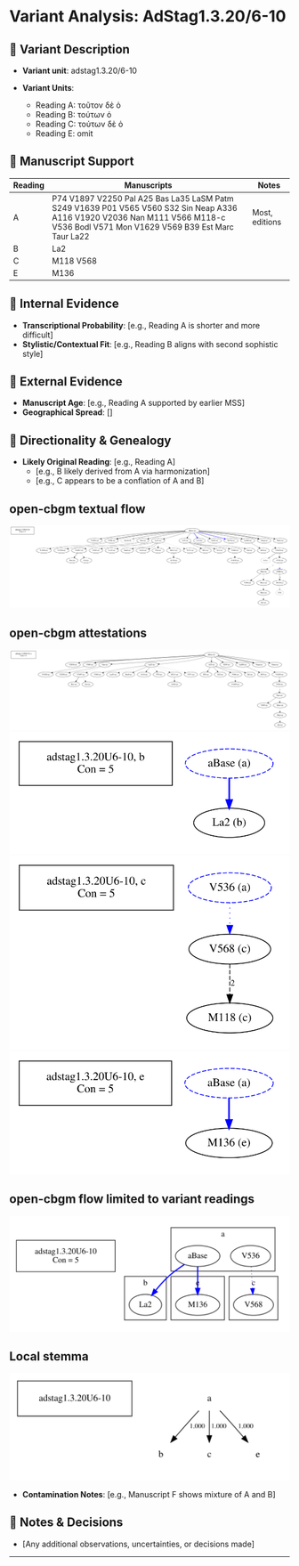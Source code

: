 # Variant Analysis: AdStag1.3.20/6-10

## 📌 Variant Description
- **Variant unit**: adstag1.3.20/6-10

- **Variant Units**: 
  - Reading A: τοῦτον δὲ ὁ
  - Reading B: τούτων ὁ
  - Reading C: τούτων δὲ ὁ
  - Reading E: omit

## 🧬 Manuscript Support
| Reading | Manuscripts | Notes |
|--------|-------------|-------|
| A      | P74 V1897 V2250 Pal A25 Bas La35 LaSM Patm S249 V1639 P01 V565 V560 S32 Sin Neap A336 A116 V1920 V2036 Nan M111 V566 M118-c V536 Bodl V571 Mon V1629 V569 B39 Est Marc Taur La22 | Most, editions |
| B      | La2  |  |
| C      | M118 V568  |  |
| E | M136 | |

## 🧠 Internal Evidence
- **Transcriptional Probability**: [e.g., Reading A is shorter and more difficult]
- **Stylistic/Contextual Fit**: [e.g., Reading B aligns with second sophistic style]

## 🧭 External Evidence
- **Manuscript Age**: [e.g., Reading A supported by earlier MSS]
- **Geographical Spread**: []

## 🔄 Directionality & Genealogy
- **Likely Original Reading**: [e.g., Reading A]
  - [e.g., B likely derived from A via harmonization]
  - [e.g., C appears to be a conflation of A and B]
## open-cbgm textual flow ##
![adstag1.3.20U6-10](flow/adstag1.3.20U6-10-textual-flow.svg "adstag1.3.20U6-10")
## open-cbgm attestations ##
![adstag1.3.20U6-10Ra](attestations/adstag1.3.20U6-10Ra-coherence-attestations.svg "adstag1.3.20U6-10Ra") 
![adstag1.3.20U6-10Rb](attestations/adstag1.3.20U6-10Rb-coherence-attestations.svg "adstag1.3.20U6-10Rb") 
![adstag1.3.20U6-10Rc](attestations/adstag1.3.20U6-10Rc-coherence-attestations.svg "adstag1.3.20U6-10Rc") 
![adstag1.3.20U6-10Re](attestations/adstag1.3.20U6-10Re-coherence-attestations.svg "adstag1.3.20U6-10Re") 
## open-cbgm flow limited to variant readings ##
![adstag1.3.20U6-10](variants/adstag1.3.20U6-10-coherence-variants.svg "adstag1.3.20U6-10")
## Local stemma ##
![adstag1.3.20U6-10](local/adstag1.3.20U6-10-local-stemma.svg "adstag1.3.20U6-10")

- **Contamination Notes**: [e.g., Manuscript F shows mixture of A and B]

## 📝 Notes & Decisions
- [Any additional observations, uncertainties, or decisions made]

---